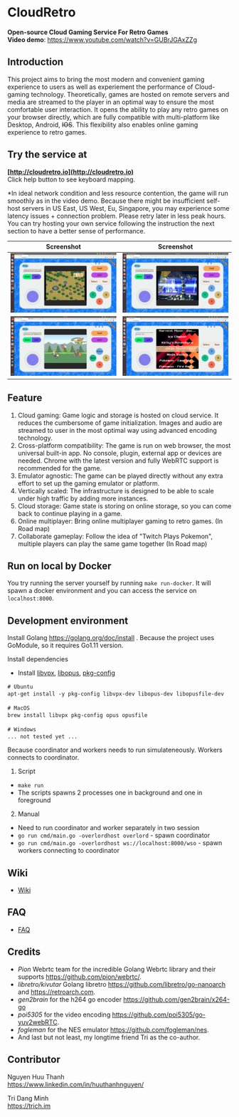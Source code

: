 # CloudRetro
**Open-source Cloud Gaming Service For Retro Games**  
**Video demo**: https://www.youtube.com/watch?v=GUBrJGAxZZg

## Introduction
This project aims to bring the most modern and convenient gaming experience to users as well as experiement the performance of Cloud-gaming technology. Theoretically, games are hosted on remote servers and media are streamed to the player in an optimal way to ensure the most comfortable user interaction. It opens the ability to play any retro games on your browser directly, which are fully compatible with multi-platform like Desktop, Android, ~~IOS~~. This flexibility also enables online gaming experience to retro games.  

## Try the service at
**[http://cloudretro.io](http://cloudretro.io)**  
Click help button to see keyboard mapping.  

\*In ideal network condition and less resource contention, the game will run smoothly as in the video demo. Because there might be insufficient self-host servers in US East, US West, Eu, Singapore, you may experience some latency issues + connection problem. Please retry later in less peak hours. You can try hosting your own service following the instruction the next section to have a better sense of performance.  

Screenshot | Screenshot
:-------------------------:|:-------------------------:
![screenshot](document/img/landing-page-ps-hm.png)|![screenshot](document/img/landing-page-ps-x4.png)
![screenshot](document/img/landing-page-gb.png)|![screenshot](document/img/landing-page-front.png)

## Feature
1. Cloud gaming: Game logic and storage is hosted on cloud service. It reduces the cumbersome of game initialization. Images and audio are streamed to user in the most optimal way using advanced encoding technology.
2. Cross-platform compatibility: The game is run on web browser, the most universal built-in app. No console, plugin, external app or devices are needed. Chrome with the latest version and fully WebRTC support is recommended for the game. 
3. Emulator agnostic: The game can be played directly without any extra effort to set up the gaming emulator or platform.
4. Vertically scaled: The infrastructure is designed to be able to scale under high traffic by adding more instances.
5. Cloud storage: Game state is storing on online storage, so you can come back to continue playing in a game.
6. Online multiplayer: Bring online multiplayer gaming to retro games. (In Road map)
7. Collaborate gameplay: Follow the idea of "Twitch Plays Pokemon", multiple players can play the same game together (In Road map)

## Run on local by Docker

You try running the server yourself by running `make run-docker`. It will spawn a docker environment and you can access the service on `localhost:8000`.  

## Development environment

Install Golang https://golang.org/doc/install . Because the project uses GoModule, so it requires Go1.11 version.

Install dependencies  

  * Install [libvpx](https://www.webmproject.org/code/), [libopus](http://opus-codec.org/), [pkg-config](https://www.freedesktop.org/wiki/Software/pkg-config/)
```
# Ubuntu
apt-get install -y pkg-config libvpx-dev libopus-dev libopusfile-dev

# MacOS
brew install libvpx pkg-config opus opusfile

# Windows
... not tested yet ...
```

Because coordinator and workers needs to run simulateneously. Workers connects to coordinator.
1. Script
  * `make run`
  * The scripts spawns 2 processes one in background and one in foreground
2. Manual
  * Need to run coordinator and worker separately in two session
  * `go run cmd/main.go -overlordhost overlord` - spawn coordinator
  * `go run cmd/main.go -overlordhost ws://localhost:8000/wso` - spawn workers connecting to coordinator

## Wiki
- [Wiki](https://github.com/giongto35/cloud-game/wiki)

## FAQ
- [FAQ](https://github.com/giongto35/cloud-game/wiki/3.-FAQ)  

## Credits

* *Pion* Webrtc team for the incredible Golang Webrtc library and their supports https://github.com/pion/webrtc/.  
* *libretro/kivutar* Golang libretro https://github.com/libretro/go-nanoarch and https://retroarch.com.  
* *gen2brain* for the h264 go encoder https://github.com/gen2brain/x264-go
* *poi5305* for the video encoding https://github.com/poi5305/go-yuv2webRTC.  
* *fogleman* for the NES emulator https://github.com/fogleman/nes.  
* And last but not least, my longtime friend Tri as the co-author. 

## Contributor

Nguyen Huu Thanh  
https://www.linkedin.com/in/huuthanhnguyen/  

Tri Dang Minh  
https://trich.im  

